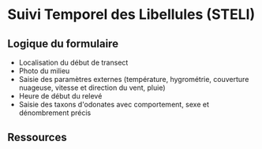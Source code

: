 # Suivi Temporel des Libellules (STELI)

## Logique du formulaire

* Localisation du début de transect
* Photo du milieu
* Saisie des paramètres externes (température, hygrométrie, couverture nuageuse, vitesse et direction du vent, pluie)
* Heure de début du relevé
* Saisie des taxons d'odonates avec comportement, sexe et dénombrement précis

## Ressources

